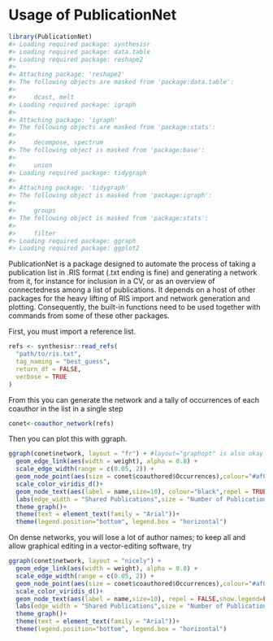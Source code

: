 Usage of PublicationNet
================

``` r
library(PublicationNet)
#> Loading required package: synthesisr
#> Loading required package: data.table
#> Loading required package: reshape2
#> 
#> Attaching package: 'reshape2'
#> The following objects are masked from 'package:data.table':
#> 
#>     dcast, melt
#> Loading required package: igraph
#> 
#> Attaching package: 'igraph'
#> The following objects are masked from 'package:stats':
#> 
#>     decompose, spectrum
#> The following object is masked from 'package:base':
#> 
#>     union
#> Loading required package: tidygraph
#> 
#> Attaching package: 'tidygraph'
#> The following object is masked from 'package:igraph':
#> 
#>     groups
#> The following object is masked from 'package:stats':
#> 
#>     filter
#> Loading required package: ggraph
#> Loading required package: ggplot2
```

PublicationNet is a package designed to automate the process of taking a
publication list in .RIS format (.txt ending is fine) and generating a
network from it, for instance for inclusion in a CV, or as an overview
of connectedness among a list of publications. It depends on a host of
other packages for the heavy lifting of RIS import and network
generation and plotting. Consequently, the built-in functions need to be
used together with commands from some of these other packages.

First, you must import a reference list.

``` r
refs <- synthesisr::read_refs(
  "path/to/ris.txt",
  tag_naming = "best_guess",
  return_df = FALSE,
  verbose = TRUE
)
```

From this you can generate the network and a tally of occurrences of
each coauthor in the list in a single step

``` r
conet<-coauthor_network(refs)
```

Then you can plot this with ggraph.

``` r
ggraph(conet$network, layout = "fr") + #layout="graphopt" is also okay 
  geom_edge_link(aes(width = weight), alpha = 0.8) + 
  scale_edge_width(range = c(0.05, 2)) +
  geom_node_point(aes(size = conet$coauthored$Occurrences),colour="#af0c28") + 
  scale_color_viridis_d()+
  geom_node_text(aes(label = name,size=10), colour="black",repel = TRUE,show.legend=FALSE) +
  labs(edge_width = "Shared Publications",size = "Number of Publications Coauthored") +
  theme_graph()+  
  theme(text = element_text(family = "Arial"))+
  theme(legend.position="bottom", legend.box = "horizontal")
```

On dense networks, you will lose a lot of author names; to keep all and
allow graphical editing in a vector-editing software, try

``` r
ggraph(conet$network, layout = "nicely") + 
  geom_edge_link(aes(width = weight), alpha = 0.8) + 
  scale_edge_width(range = c(0.05, 2)) +
  geom_node_point(aes(size = conet$coauthored$Occurrences),colour="#af0c28") +
  scale_color_viridis_d()+
  geom_node_text(aes(label = name,size=10), repel = FALSE,show.legend=FALSE) +
  labs(edge_width = "Shared Publications",size = "Number of Publications Coauthored") +
  theme_graph()+
  theme(text = element_text(family = "Arial"))+
  theme(legend.position="bottom", legend.box = "horizontal")
```
